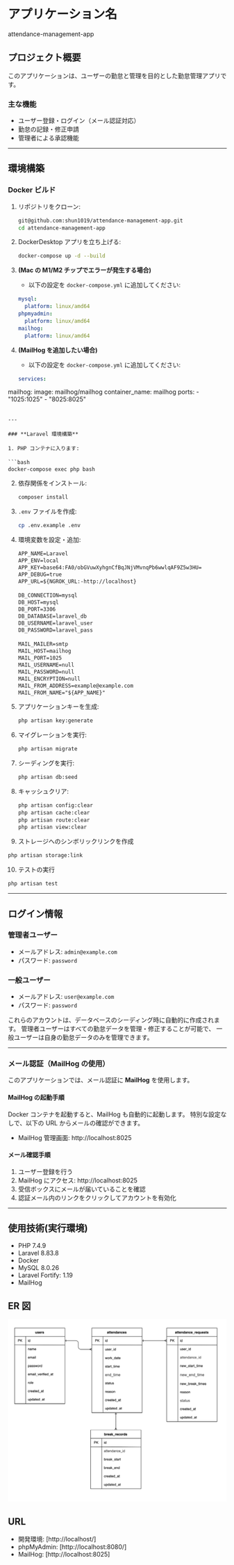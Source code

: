 # **アプリケーション名**

attendance-management-app

## **プロジェクト概要**

このアプリケーションは、ユーザーの勤怠と管理を目的とした勤怠管理アプリです。

### **主な機能**

- ユーザー登録・ログイン（メール認証対応）
- 勤怠の記録・修正申請
- 管理者による承認機能

---

## **環境構築**

### **Docker ビルド**

1. リポジトリをクローン:

   ```bash
   git@github.com:shun1019/attendance-management-app.git
   cd attendance-management-app
   ```

2. DockerDesktop アプリを立ち上げる:

   ```bash
   docker-compose up -d --build
   ```

3. **(Mac の M1/M2 チップでエラーが発生する場合)**
   - 以下の設定を `docker-compose.yml` に追加してください:
   ```yaml
   mysql:
     platform: linux/amd64
   phpmyadmin:
     platform: linux/amd64
   mailhog:
     platform: linux/amd64
   ```

4. **(MailHog を追加したい場合)**
   - 以下の設定を `docker-compose.yml` に追加してください:
   ```yaml
   services:
  mailhog:
    image: mailhog/mailhog
    container_name: mailhog
    ports:
      - "1025:1025"
      - "8025:8025"
   ```

---

### **Laravel 環境構築**

1. PHP コンテナに入ります:

   ```bash
   docker-compose exec php bash
   ```

2. 依存関係をインストール:

   ```bash
   composer install
   ```

3. `.env` ファイルを作成:

   ```bash
   cp .env.example .env
   ```

4. 環境変数を設定・追加:

   ```env
   APP_NAME=Laravel
   APP_ENV=local
   APP_KEY=base64:FA0/obGVuwXyhgnCfBqJNjVMvnqPb6wwlqAF9Z5w3HU=
   APP_DEBUG=true
   APP_URL=${NGROK_URL:-http://localhost}

   DB_CONNECTION=mysql
   DB_HOST=mysql
   DB_PORT=3306
   DB_DATABASE=laravel_db
   DB_USERNAME=laravel_user
   DB_PASSWORD=laravel_pass

   MAIL_MAILER=smtp
   MAIL_HOST=mailhog
   MAIL_PORT=1025
   MAIL_USERNAME=null
   MAIL_PASSWORD=null
   MAIL_ENCRYPTION=null
   MAIL_FROM_ADDRESS=example@example.com
   MAIL_FROM_NAME="${APP_NAME}"

   ```

5. アプリケーションキーを生成:

   ```bash
   php artisan key:generate
   ```

6. マイグレーションを実行:

   ```bash
   php artisan migrate
   ```

7. シーディングを実行:

   ```bash
   php artisan db:seed
   ```

8. キャッシュクリア:
   ```bash
   php artisan config:clear
   php artisan cache:clear
   php artisan route:clear
   php artisan view:clear
   ```

9.	ストレージへのシンボリックリンクを作成
   ```bash
   php artisan storage:link
   ```

10. テストの実行
   ```bash
   php artisan test
   ```

---

## **ログイン情報**

### **管理者ユーザー**
- メールアドレス: `admin@example.com`
- パスワード: `password`

### **一般ユーザー**
- メールアドレス: `user@example.com`
- パスワード: `password`

これらのアカウントは、データベースのシーディング時に自動的に作成されます。
管理者ユーザーはすべての勤怠データを管理・修正することが可能で、
一般ユーザーは自身の勤怠データのみを管理できます。

---

### **メール認証（MailHog の使用）**

このアプリケーションでは、メール認証に **MailHog** を使用します。

#### **MailHog の起動手順**

Docker コンテナを起動すると、MailHog も自動的に起動します。
特別な設定なしで、以下の URL からメールの確認ができます。
- MailHog 管理画面: http://localhost:8025

#### **メール確認手順**

1.	ユーザー登録を行う
2.	MailHog にアクセス: http://localhost:8025
3.	受信ボックスにメールが届いていることを確認
4.	認証メール内のリンクをクリックしてアカウントを有効化

---

## 使用技術(実行環境)

- PHP 7.4.9
- Laravel 8.83.8
- Docker
- MySQL 8.0.26
- Laravel Fortify: 1.19
- MailHog

## ER 図

![alt](erd.png)

## URL

- 開発環境: [http://localhost/]
- phpMyAdmin: [http://localhost:8080/]
- MailHog: [http://localhost:8025]
